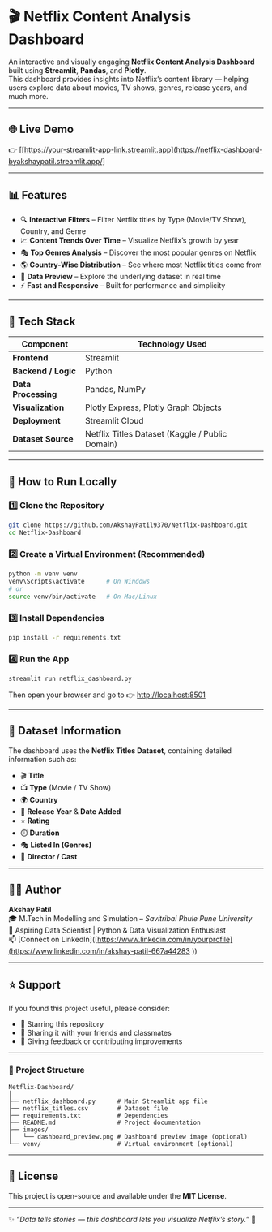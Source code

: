 # 🎬 Netflix Content Analysis Dashboard

An interactive and visually engaging **Netflix Content Analysis Dashboard** built using **Streamlit**, **Pandas**, and **Plotly**.  
This dashboard provides insights into Netflix’s content library — helping users explore data about movies, TV shows, genres, release years, and much more.

---

## 🌐 Live Demo

👉 [[https://your-streamlit-app-link.streamlit.app](https://netflix-dashboard-byakshaypatil.streamlit.app/]

---

## 📊 Features

- 🔍 **Interactive Filters** – Filter Netflix titles by Type (Movie/TV Show), Country, and Genre  
- 📈 **Content Trends Over Time** – Visualize Netflix’s growth by year  
- 🎭 **Top Genres Analysis** – Discover the most popular genres on Netflix  
- 🌎 **Country-Wise Distribution** – See where most Netflix titles come from  
- 🧾 **Data Preview** – Explore the underlying dataset in real time  
- ⚡ **Fast and Responsive** – Built for performance and simplicity  

---

## 🧠 Tech Stack

| Component | Technology Used |
|------------|----------------|
| **Frontend** | Streamlit |
| **Backend / Logic** | Python |
| **Data Processing** | Pandas, NumPy |
| **Visualization** | Plotly Express, Plotly Graph Objects |
| **Deployment** | Streamlit Cloud |
| **Dataset Source** | Netflix Titles Dataset (Kaggle / Public Domain) |

---

## 🚀 How to Run Locally

### 1️⃣ Clone the Repository
```bash
git clone https://github.com/AkshayPatil9370/Netflix-Dashboard.git
cd Netflix-Dashboard
```

### 2️⃣ Create a Virtual Environment (Recommended)
```bash
python -m venv venv
venv\Scripts\activate      # On Windows
# or
source venv/bin/activate   # On Mac/Linux
```

### 3️⃣ Install Dependencies
```bash
pip install -r requirements.txt
```

### 4️⃣ Run the App
```bash
streamlit run netflix_dashboard.py
```

Then open your browser and go to 👉 [http://localhost:8501](http://localhost:8501)

---

## 🧾 Dataset Information

The dashboard uses the **Netflix Titles Dataset**, containing detailed information such as:
- 🎬 **Title**  
- 📺 **Type** (Movie / TV Show)  
- 🌍 **Country**  
- 📅 **Release Year** & **Date Added**  
- ⭐ **Rating**  
- ⏱️ **Duration**  
- 🎭 **Listed In (Genres)**  
- 🎥 **Director / Cast**

---

## 👨‍💻 Author

**Akshay Patil**  
🎓 M.Tech in Modelling and Simulation – *Savitribai Phule Pune University*  
💼 Aspiring Data Scientist | Python & Data Visualization Enthusiast  
📫 [Connect on LinkedIn]([https://www.linkedin.com/in/yourprofile](https://www.linkedin.com/in/akshay-patil-667a44283 ))  

---

## ⭐ Support

If you found this project useful, please consider:

- 🌟 Starring this repository  
- 🔗 Sharing it with your friends and classmates  
- 💬 Giving feedback or contributing improvements  

---

### 🧩 Project Structure

```
Netflix-Dashboard/
│
├── netflix_dashboard.py      # Main Streamlit app file
├── netflix_titles.csv        # Dataset file
├── requirements.txt          # Dependencies
├── README.md                 # Project documentation
├── images/
│   └── dashboard_preview.png # Dashboard preview image (optional)
└── venv/                     # Virtual environment (optional)
```

---

## 🏁 License

This project is open-source and available under the **MIT License**.

---

✨ *“Data tells stories — this dashboard lets you visualize Netflix’s story.”* 🎥

